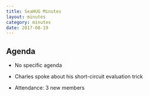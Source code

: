 ```yaml
---
title: SeaHUG Minutes
layout: minutes
category: minutes
date: 2017-08-19
---
```


## Agenda

* No specific agenda
* Charles spoke about his short-circuit evaluation trick

* Attendance: 3 new members
